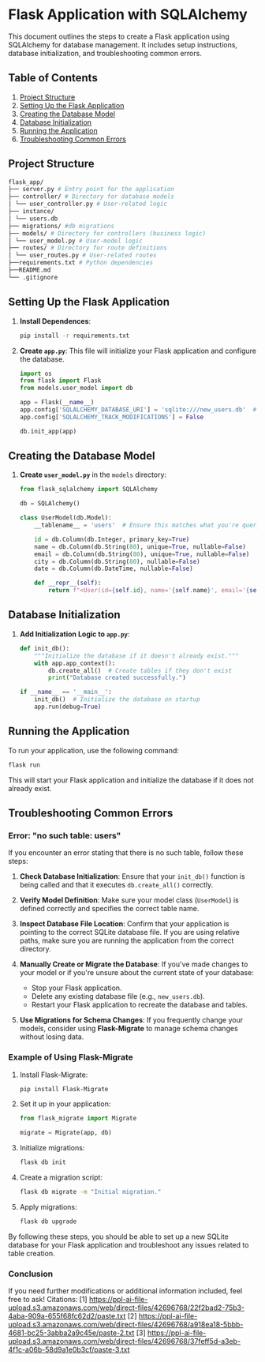 # Flask Application with SQLAlchemy

This document outlines the steps to create a Flask application using SQLAlchemy for database management. It includes setup instructions, database initialization, and troubleshooting common errors.

## Table of Contents

1. [Project Structure](#project-structure)
2. [Setting Up the Flask Application](#setting-up-the-flask-application)
3. [Creating the Database Model](#creating-the-database-model)
4. [Database Initialization](#database-initialization)
5. [Running the Application](#running-the-application)
6. [Troubleshooting Common Errors](#troubleshooting-common-errors)

## Project Structure
```bash
flask_app/
├── server.py # Entry point for the application
├── controller/ # Directory for database models
│ └── user_controller.py # User-related logic
├── instance/
│ └── users.db
├── migrations/ #db migrations
├── models/ # Directory for controllers (business logic)
│ └── user_model.py # User-model logic
├── routes/ # Directory for route definitions
│ └── user_routes.py # User-related routes
├──requirements.txt # Python dependencies
├──README.md
└── .gitignore

```


## Setting Up the Flask Application

1. **Install Dependences**:
   ```bash
   pip install -r requirements.txt

2. **Create `app.py`**:
   This file will initialize your Flask application and configure the database.

   ```python
   import os
   from flask import Flask
   from models.user_model import db

   app = Flask(__name__)
   app.config['SQLALCHEMY_DATABASE_URI'] = 'sqlite:///new_users.db'  # New database file
   app.config['SQLALCHEMY_TRACK_MODIFICATIONS'] = False

   db.init_app(app)
   ```

## Creating the Database Model

1. **Create `user_model.py`** in the `models` directory:
   
   ```python
   from flask_sqlalchemy import SQLAlchemy

   db = SQLAlchemy()

   class UserModel(db.Model):
       __tablename__ = 'users'  # Ensure this matches what you're querying

       id = db.Column(db.Integer, primary_key=True)
       name = db.Column(db.String(80), unique=True, nullable=False)
       email = db.Column(db.String(80), unique=True, nullable=False)
       city = db.Column(db.String(80), nullable=False)
       date = db.Column(db.DateTime, nullable=False)

       def __repr__(self):
           return f"<User(id={self.id}, name='{self.name}', email='{self.email}', city='{self.city}', date='{self.date}')>"
   ```

## Database Initialization

1. **Add Initialization Logic to `app.py`**:

   ```python
   def init_db():
       """Initialize the database if it doesn't already exist."""
       with app.app_context():
           db.create_all()  # Create tables if they don't exist
           print("Database created successfully.")

   if __name__ == '__main__':
       init_db()  # Initialize the database on startup
       app.run(debug=True)
   ```

## Running the Application

To run your application, use the following command:

```bash
flask run
```

This will start your Flask application and initialize the database if it does not already exist.

## Troubleshooting Common Errors

### Error: "no such table: users"

If you encounter an error stating that there is no such table, follow these steps:

1. **Check Database Initialization**:
   Ensure that your `init_db()` function is being called and that it executes `db.create_all()` correctly.

2. **Verify Model Definition**:
   Make sure your model class (`UserModel`) is defined correctly and specifies the correct table name.

3. **Inspect Database File Location**:
   Confirm that your application is pointing to the correct SQLite database file. If you are using relative paths, make sure you are running the application from the correct directory.

4. **Manually Create or Migrate the Database**:
   If you've made changes to your model or if you're unsure about the current state of your database:
   
   - Stop your Flask application.
   - Delete any existing database file (e.g., `new_users.db`).
   - Restart your Flask application to recreate the database and tables.

5. **Use Migrations for Schema Changes**:
   If you frequently change your models, consider using **Flask-Migrate** to manage schema changes without losing data.

### Example of Using Flask-Migrate

1. Install Flask-Migrate:
   
   ```bash
   pip install Flask-Migrate
   ```

2. Set it up in your application:

   ```python
   from flask_migrate import Migrate

   migrate = Migrate(app, db)
   ```

3. Initialize migrations:

   ```bash
   flask db init
   ```

4. Create a migration script:

   ```bash
   flask db migrate -m "Initial migration."
   ```

5. Apply migrations:

   ```bash
   flask db upgrade
   ```

By following these steps, you should be able to set up a new SQLite database for your Flask application and troubleshoot any issues related to table creation.

### Conclusion
If you need further modifications or additional information included, feel free to ask!
Citations:
[1] https://ppl-ai-file-upload.s3.amazonaws.com/web/direct-files/42696768/22f2bad2-75b3-4aba-909a-655f68fc62d2/paste.txt
[2] https://ppl-ai-file-upload.s3.amazonaws.com/web/direct-files/42696768/a918ea18-5bbb-4681-bc25-3abba2a9c45e/paste-2.txt
[3] https://ppl-ai-file-upload.s3.amazonaws.com/web/direct-files/42696768/37feff5d-a3eb-4f1c-a06b-58d9a1e0b3cf/paste-3.txt
